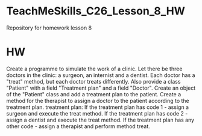 # TeachMeSkills_C26_Lesson_8_HW
Repository for homework lesson 8
# HW
Create a programme to simulate the work of a clinic. 
Let there be three doctors in the clinic: a surgeon, an internist and a dentist.
Each doctor has a "treat" method, but each doctor treats differently. 
Also provide a class "Patient" with a field "Treatment plan" and a field "Doctor".
Create an object of the "Patient" class and add a treatment plan to the patient. 
Create a method for the therapist to assign a doctor to the patient according to the treatment plan.
treatment plan:
If the treatment plan has code 1 - assign a surgeon and execute the treat method.
If the treatment plan has code 2 - assign a dentist and execute the treat method.
If the treatment plan has any other code - assign a therapist and perform method
treat.
